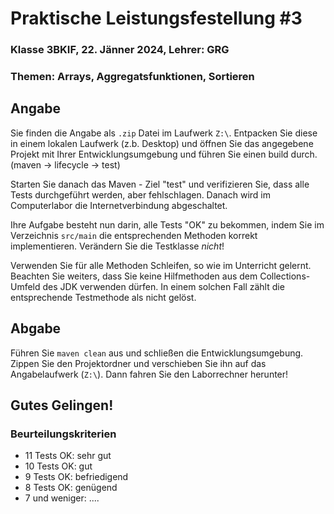 # Praktische Leistungsfestellung #3

### Klasse 3BKIF, 22. Jänner 2024, Lehrer: GRG

### Themen: Arrays, Aggregatsfunktionen, Sortieren

## Angabe

Sie finden die Angabe als `.zip` Datei im Laufwerk `Z:\`. Entpacken Sie diese in
einem lokalen Laufwerk (z.b. Desktop) und öffnen Sie das angegebene Projekt mit
Ihrer Entwicklungsumgebung und führen Sie einen build durch. (maven -> lifecycle
-> test)

Starten Sie danach das Maven - Ziel "test" und verifizieren Sie, dass alle Tests
durchgeführt werden, aber fehlschlagen. Danach wird im Computerlabor die
Internetverbindung abgeschaltet.

Ihre Aufgabe besteht nun darin, alle Tests "OK" zu bekommen, indem Sie im
Verzeichnis `src/main` die entsprechenden Methoden korrekt implementieren.
Verändern Sie die Testklasse _nicht_!

Verwenden Sie für alle Methoden Schleifen, so wie im Unterricht gelernt.
Beachten Sie weiters, dass Sie keine Hilfmethoden aus dem Collections-Umfeld des
JDK verwenden dürfen. In einem solchen Fall zählt die entsprechende Testmethode
als nicht gelöst.

## Abgabe

Führen Sie `maven clean` aus und schließen die Entwicklungsumgebung. Zippen Sie
den Projektordner und verschieben Sie ihn auf das Angabelaufwerk (`Z:\`). Dann
fahren Sie den Laborrechner herunter!

## Gutes Gelingen!

### Beurteilungskriterien

-   11 Tests OK: sehr gut
-   10 Tests OK: gut
-   9 Tests OK: befriedigend
-   8 Tests OK: genügend
-   7 und weniger: ....
